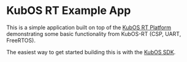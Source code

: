# KubOS RT Example App

This is a simple application built on top of the [KubOS RT Platform](https://github.com/kubostech/KubOS-rt) demonstrating some basic functionality from KubOS-RT (CSP, UART, FreeRTOS).

The easiest way to get started building this is with the [KubOS SDK](http://docs.kubos.co/0.2.1/md_docs_first-project.html).
